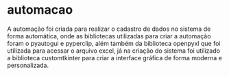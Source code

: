 # automacao
A automação foi criada para realizar o cadastro de dados no sistema de forma automática, onde as bibliotecas utilizadas para criar a automação foram o pyautogui e pyperclip, além também da biblioteca openpyxl que foi utilizada para acessar o arquivo excel, já na criação do sistema foi utilizado a biblioteca customtkinter para criar a interface gráfica de forma moderna e personalizada.
